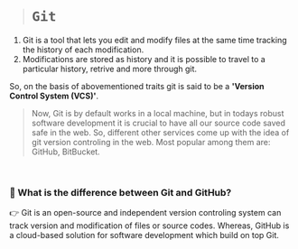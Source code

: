 > # **```Git```**

1. Git is a tool that lets you edit and modify files at the same time tracking the history of each modification. 
2. Modifications are stored as history and it is possible to travel to a particular history, retrive and more through git.

So, on the basis of abovementioned traits git is said to be a **'Version Control System (VCS)'**. 

> Now, Git is by default works in a local machine, but in todays robust software development it is crucial to have all our source code saved safe in the web. So, different other services come up with the idea of git version controling in the web. Most popular among them are: GitHub, BitBucket.

&nbsp;

### 🚀 What is the difference between Git and GitHub? 
👉 Git is an open-source and independent version controling system can track version and modification of files or source codes. Whereas, GitHub is a cloud-based solution for software development which build on top Git. 

